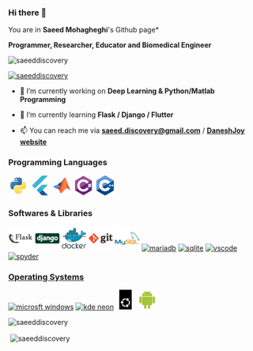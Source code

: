 ### Hi there 👋
You are in **Saeed Mohagheghi**'s Github page*

**Programmer, Researcher, Educator and Biomedical Engineer**

<p align="left"> <img src="https://komarev.com/ghpvc/?username=saeeddiscovery&label=Profile%20views&color=0e75b6&style=flat" alt="saeeddiscovery" /> </p>

<p align="left"> <a href="https://github.com/ryo-ma/github-profile-trophy"><img src="https://github-profile-trophy.vercel.app/?username=saeeddiscovery" alt="saeeddiscovery" /></a> </p>

- 🔭 I’m currently working on **Deep Learning & Python/Matlab Programming**

- 🌱 I’m currently learning **Flask / Django / Flutter**

- 📫 You can reach me via **saeed.discovery@gmail.com** / **[DaneshJoy website](https://daneshjoy.ir)**

<h3 align="left">Programming Languages</h3>
<p align="left"> 
  <a href="https://www.python.org/">
  <img src="https://github.com/devicons/devicon/blob/master/icons/python/python-original.svg" alt="python" width="40" height="40"/></a>
  <a href="https://flutter.dev/">
  <img src="https://github.com/devicons/devicon/blob/master/icons/flutter/flutter-original.svg" alt="flutter" width="40" height="40"/></a>
  <a href="https://www.mathworks.com/">
  <img src="https://github.com/devicons/devicon/blob/master/icons/matlab/matlab-original.svg" alt="matlab" width="40" height="40"/></a>
  <a href="https://docs.microsoft.com/en-us/dotnet/csharp/">
  <img src="https://github.com/devicons/devicon/blob/master/icons/csharp/csharp-original.svg" alt="csharp" width="40" height="40"/></a>
  <a href="https://www.cplusplus.com/">
  <img src="https://github.com/devicons/devicon/blob/master/icons/cplusplus/cplusplus-original.svg" alt="cplusplus" width="40" height="40"/></a>
  
<h3 align="left">Softwares & Libraries</h3>
<p align="left"> 
  <a href="https://flask.palletsprojects.com/">
  <img src="https://github.com/devicons/devicon/blob/master/icons/flask/flask-original-wordmark.svg" alt="flask" width="50" height="50"/></a>
  <a href="https://www.djangoproject.com/">
  <img src="https://github.com/devicons/devicon/blob/master/icons/django/django-original.svg" alt="django" width="50" height="50"/></a>
  <a href="https://www.docker.com/">
  <img src="https://github.com/devicons/devicon/blob/master/icons/docker/docker-original-wordmark.svg" alt="docker" width="50" height="50"/></a>
  <a href="https://git-scm.com/">
  <img src="https://github.com/devicons/devicon/blob/master/icons/git/git-original-wordmark.svg" alt="git" width="50" height="50"/></a>
  <a href="https://www.mysql.com/">
  <img src="https://github.com/devicons/devicon/blob/master/icons/mysql/mysql-original-wordmark.svg" alt="mysql" width="50" height="50"/></a>
  <a href="https://mariadb.org/">
  <img src="https://mariadb.com/wp-content/uploads/2019/11/mariadb-logo-vert_blue-transparent.png" alt="mariadb" width="50" height="50"/></a>
  <a href="https://www.sqlite.org/">
  <img src="https://upload.wikimedia.org/wikipedia/commons/thumb/3/38/SQLite370.svg/1280px-SQLite370.svg.png" alt="sqlite" width="50" height="30"/></a>
  <a href="https://code.visualstudio.com/">
  <img src="https://img.icons8.com/color/48/000000/visual-studio-code-2019.png" alt="vscode" width="40" height="40"/>
  <a href="https://www.spyder-ide.org/">
  <img src="https://www.vhv.rs/dpng/d/208-2081256_python-logo-png-spyder-logo-spyder-python-icon.png" alt="spyder" width="40" height="40"/>
  
<h3 align="left">Operating Systems</h3>
<p align="left"> 
  <a href="https://www.microsoft.com/en-us/windows">
  <img src="https://img.icons8.com/fluent/48/000000/windows-10.png" alt="microsft windows" width="40" height="40"/></a>
  <a href="https://neon.kde.org/">
  <img src="https://upload.wikimedia.org/wikipedia/commons/f/f7/Neon-logo.svg" alt="kde neon" width="40" height="40"/></a>
    <a href="https://ubuntu.com/">
  <img src="https://github.com/devicons/devicon/blob/master/icons/ubuntu/ubuntu-plain.svg" alt="ubuntu" width="40" height="40"/></a>
  <a href="https://www.android.com/">
  <img src="https://github.com/devicons/devicon/blob/master/icons/android/android-plain.svg" alt="android" width="40" height="40"/></a>
  
<p><img align="left" src="https://github-readme-stats.vercel.app/api/top-langs?username=saeeddiscovery&show_icons=true&locale=en&layout=compact" alt="saeeddiscovery" /></p>
<br>
<p>&nbsp;<img align="center" src="https://github-readme-stats.vercel.app/api?username=saeeddiscovery&show_icons=true&locale=en" alt="saeeddiscovery" /></p>

<!--
**saeeddiscovery/saeeddiscovery** is a ✨ _special_ ✨ repository because its `README.md` (this file) appears on your GitHub profile.

Here are some ideas to get you started:

- 🔭 I’m currently working on ...
- 🌱 I’m currently learning ...
- 👯 I’m looking to collaborate on ...
- 🤔 I’m looking for help with ...
- 💬 Ask me about ...
- 📫 How to reach me: ...
- 😄 Pronouns: ...
- ⚡ Fun fact: ...
-->
